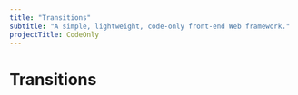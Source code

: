 ```yaml
---
title: "Transitions"
subtitle: "A simple, lightweight, code-only front-end Web framework."
projectTitle: CodeOnly
---
```

# Transitions

